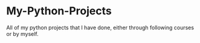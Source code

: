 # My-Python-Projects
All of my python projects that I have done, either through following courses or by myself. 
